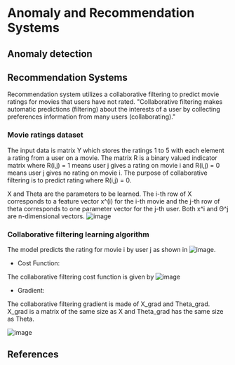# Anomaly and Recommendation Systems 

## Anomaly detection

## Recommendation Systems
Recommendation system utilizes a collaborative filtering to predict movie ratings for movies that users have not rated. "Collaborative filtering makes automatic predictions (filtering) about the interests of a user by collecting preferences information from many users (collaborating)."

### Movie ratings dataset 
The input data is matrix Y which stores the ratings 1 to 5 with each element a rating from a user on a movie. The matrix R is a binary valued indicator matrix where R(i,j) = 1 means user j gives a rating on movie i and R(i,j) = 0 means user j gives no rating on movie i. 
The purpose of collaborative filtering is to predict rating where R(i,j) = 0.

X and Theta are the parameters to be learned. The i-th row of X corresponds to a feature vector x^(i) for the i-th movie and the j-th row of theta corresponds to one parameter vector for the j-th user. Both x^i and Θ^j are n-dimensional vectors. 
![image](https://user-images.githubusercontent.com/26426412/33538982-f9010142-d878-11e7-974f-7eb3b7145abc.png)

### Collaborative filtering learning algorithm
The model predicts the rating for movie i by user j as shown in ![image](https://user-images.githubusercontent.com/26426412/33539163-cd55c360-d879-11e7-9bd4-0d055e94feb7.png).

* Cost Function:


The collaborative filtering cost function is given by
![image](https://user-images.githubusercontent.com/26426412/33539451-5547a634-d87b-11e7-9fcc-671873796e74.png)

* Gradient:


The collaborative filtering gradient is made of X_grad and Theta_grad. X_grad is a matrix of the same size as X and Theta_grad 
has the same size as Theta. 

![image](https://user-images.githubusercontent.com/26426412/33539686-908333ca-d87c-11e7-8b44-04a09b922492.png)

## References 
